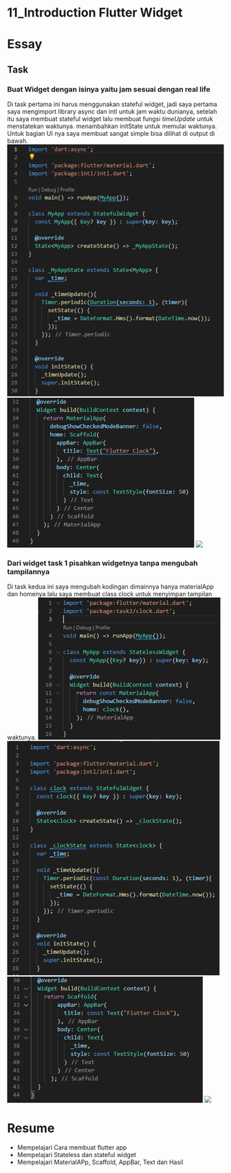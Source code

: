 # 11_Introduction Flutter Widget

# Essay

## Task

### Buat Widget dengan isinya yaitu jam sesuai dengan real life
Di task pertama ini harus menggunakan stateful widget, jadi saya pertama saya mengimport library async dan intl untuk jam waktu dunianya,
setelah itu saya membuat stateful widget lalu membuat fungsi _timeUpdate_ untuk menstatekan waktunya. menambahkan initState untuk memulai waktunya.
Untuk bagian UI nya saya membuat sangat simple bisa dilihat di output di bawah.
![](screenshoot/SourceCodeTask1.1.png)
![](screenshoot/SourceCodeTask1.2.png)
![](screenshoot/OutputTask.png)

### Dari widget task 1 pisahkan widgetnya tanpa mengubah tampilannya
Di task kedua ini saya mengubah kodingan dimainnya hanya materialApp dan homenya lalu saya membuat class clock untuk menyimpan tampilan waktunya.
![](screenshoot/SourceCodeTask2.1.png)
![](screenshoot/SourceCodeTask2.2.png)
![](screenshoot/SourceCodeTask2.3.png)
![](screenshoot/OutputTask.png)

# Resume
- Mempelajari Cara membuat flutter app
- Mempelajari Stateless dan stateful widget
- Mempelajari MaterialAPp, Scaffold, AppBar, Text dan Hasil 
